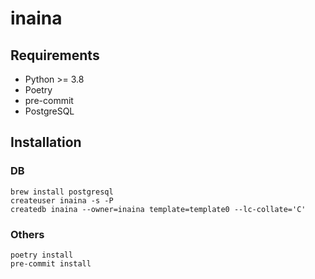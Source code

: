 # inaina

## Requirements

- Python >= 3.8
- Poetry
- pre-commit
- PostgreSQL

## Installation

### DB

```shell
brew install postgresql
createuser inaina -s -P
createdb inaina --owner=inaina template=template0 --lc-collate='C'
```

### Others

```
poetry install
pre-commit install
```

